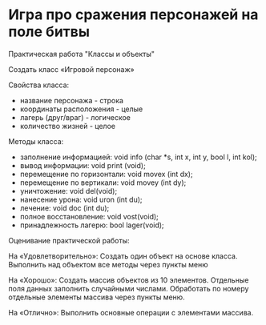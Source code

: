 # Игра про сражения персонажей на поле битвы
Практическая работа "Классы и объекты"

Создать класс «Игровой персонаж»

Свойства класса:
- название персонажа - строка
- координаты расположения - целые
- лагерь (друг/враг) - логическое
- количество жизней - целое

Методы класса:
- заполнение информацией: void info (char *s, int x, int y, bool l, int kol);
- вывод информации: void print (void);
- перемещение по горизонтали:	void movex (int dx);
- перемещение по вертикали:	void movey (int dy);
- уничтожение: void del(void);
- нанесение урона: void uron (int du);
- лечение: void doc (int du);
- полное восстановление: void vost(void);
- принадлежность лагерю: bool lager(void);

Оценивание практической работы: 

На «Удовлетворительно»: Создать один объект на основе класса. Выполнить над объектом все методы через пункты меню

На «Хорошо»: Создать массив объектов из 10 элементов. Отдельные поля данных заполнить случайными числами. Обработать по номеру отдельные элементы массива через пункты меню. 

На «Отлично»: Выполнить основные операции с элементами массива.
